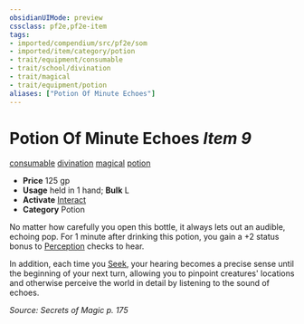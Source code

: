 ```yaml
---
obsidianUIMode: preview
cssclass: pf2e,pf2e-item
tags:
- imported/compendium/src/pf2e/som
- imported/item/category/potion
- trait/equipment/consumable
- trait/school/divination
- trait/magical
- trait/equipment/potion
aliases: ["Potion Of Minute Echoes"]
---
```

# Potion Of Minute Echoes *Item 9*  
[consumable](consumable.md)  [divination](divination.md)  [magical](magical.md)  [potion](potion.md)  

- **Price** 125 gp
- **Usage** held in 1 hand; **Bulk** L
- **Activate** [Interact](interact.md)
- **Category** Potion

No matter how carefully you open this bottle, it always lets out an audible, echoing pop. For 1 minute after drinking this potion, you gain a +2 status bonus to [Perception](../../skills.md#Perception) checks to hear.

In addition, each time you [Seek](seek.md), your hearing becomes a precise sense until the beginning of your next turn, allowing you to pinpoint creatures' locations and otherwise perceive the world in detail by listening to the sound of echoes.

*Source: Secrets of Magic p. 175*